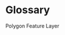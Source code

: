 <!--
This is the glossary file.  Any terms added here with an H2 tag will be automatically linked when the word appears in any other document.  It is useful for defining commonly used terms.  Example:

## ESRI

Esri is an international supplier of geographic information system software, web GIS and geodatabase management applications. The company is headquartered in Redlands, California. The company was founded as Environmental Systems Research Institute in 1969 as a land-use consulting firm.
-->

# Glossary

Polygon
Feature Layer

